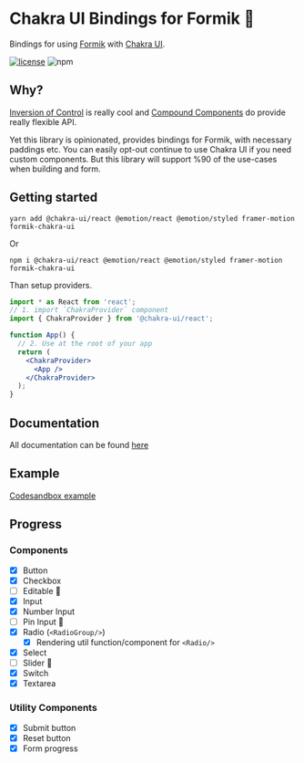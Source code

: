 # Chakra UI Bindings for Formik 🧵

Bindings for using [Formik](https://github.com/jaredpalmer/formik) with [Chakra UI](http://next.chakra-ui.com).

[![license](https://badgen.now.sh/badge/license/MIT)](./LICENSE)
![npm](https://img.shields.io/npm/dt/formik-chakra-ui)

## Why?

[Inversion of Control](https://kentcdodds.com/blog/inversion-of-control) is
really cool and [Compound Components](https://kentcdodds.com/blog/inversion-of-control#compound-components) do provide really flexible API.

Yet this library is opinionated, provides bindings for Formik, with necessary paddings etc. You can easily opt-out continue to use Chakra UI if you need custom components. But this library will support %90 of the use-cases when building and form.

## Getting started

`yarn add @chakra-ui/react @emotion/react @emotion/styled framer-motion formik-chakra-ui`

Or

`npm i @chakra-ui/react @emotion/react @emotion/styled framer-motion formik-chakra-ui`

Than setup providers.

```jsx
import * as React from 'react';
// 1. import `ChakraProvider` component
import { ChakraProvider } from '@chakra-ui/react';

function App() {
  // 2. Use at the root of your app
  return (
    <ChakraProvider>
      <App />
    </ChakraProvider>
  );
}
```

## Documentation

All documentation can be found [here](https://angry-einstein-b7909a.netlify.app/docs/api/formik-ui/)

## Example

[Codesandbox example](https://codesandbox.io/s/formik-chakra-ui-27yzm?file=/src/Form.tsx)

## Progress

### Components

- [x] Button
- [x] Checkbox
- [ ] Editable 👀
- [x] Input
- [x] Number Input
- [ ] Pin Input 👀
- [x] Radio (`<RadioGroup/>`)
  - [x] Rendering util function/component for `<Radio/>`
- [x] Select
- [ ] Slider 👀
- [x] Switch
- [x] Textarea

### Utility Components

- [x] Submit button
- [x] Reset button
- [x] Form progress
